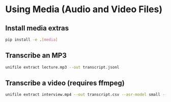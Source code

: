 # Using Media (Audio and Video Files)

## Install media extras
```bash
pip install -e .[media]
```

## Transcribe an MP3
```bash
unifile extract lecture.mp3 --out transcript.jsonl
```

## Transcribe a video (requires ffmpeg)
```bash
unifile extract interview.mp4 --out transcript.csv --asr-model small --asr-device cpu
```